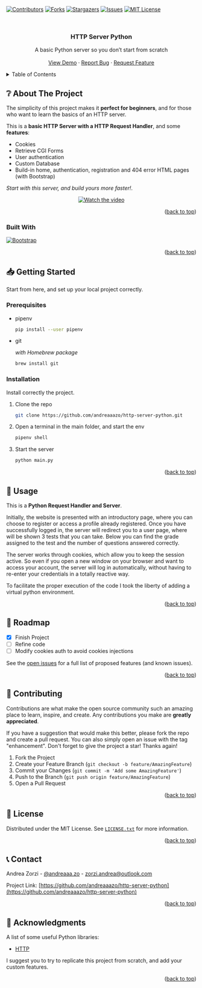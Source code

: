 <!-- PROJECT SHIELDS -->
[![Contributors][contributors-shield]][contributors-url]
[![Forks][forks-shield]][forks-url]
[![Stargazers][stars-shield]][stars-url]
[![Issues][issues-shield]][issues-url]
[![MIT License][license-shield]][license-url]


<!-- PROJECT LOGO -->
<br />
<div align="center">

  <h3 align="center">HTTP Server Python</h3>

  <p align="center">
    A basic Python server so you don’t start from scratch
    <br />
    <br />
    <a href="https://github.com/andreaaazo/http-server-python">View Demo</a>
    ·
    <a href="https://github.com/andreaaazo/http-server-python/issues">Report Bug</a>
    ·
    <a href="https://github.com/andreaaazo/http-server-python/issues">Request Feature</a>
  </p>
</div>

<!-- TABLE OF CONTENTS -->
<details>
  <summary>Table of Contents</summary>
  <ol>
    <li>
      <a href="#-about-the-project">About The Project</a>
      <ul>
        <li><a href="#built-with">Built With</a></li>
      </ul>
    </li>
    <li>
      <a href="#-getting-started">Getting Started</a>
      <ul>
        <li><a href="#prerequisites">Prerequisites</a></li>
        <li><a href="#installation">Installation</a></li>
      </ul>
    </li>
    <li><a href="#-usage">Usage</a></li>
    <li><a href="#-roadmap">Roadmap</a></li>
    <li><a href="#-contributing">Contributing</a></li>
    <li><a href="#-license">License</a></li>
    <li><a href="#-contact">Contact</a></li>
    <li><a href="#-acknowledgments">Acknowledgments</a></li>
  </ol>
</details>



<!-- ABOUT THE PROJECT -->
## ❔ About The Project

The simplicity of this project makes it **perfect for beginners**, and for those who want to learn the basics of an HTTP server.

This is a **basic HTTP Server with a HTTP Request Handler**, and some **features**:
- Cookies
- Retrieve CGI Forms 
- User authentication
- Custom Database
- Build-in home, authentication, registration and 404 error HTML pages (with Bootstrap)

_Start with this server, and build yours more faster!_. 

<div align="center">

[![Watch the video](https://i.ytimg.com/vi/1kohVK5OBRM/maxresdefault.jpg)](https://www.youtube.com/watch?v=1kohVK5OBRM)

</div>

<p align="right">(<a href="#readme-top">back to top</a>)</p>


### Built With
[![Bootstrap][Bootstrap.com]][Bootstrap-url]

<p align="right">(<a href="#readme-top">back to top</a>)</p>



<!-- GETTING STARTED -->
## 📥 Getting Started

Start from here, and set up your local project correctly.


### Prerequisites

* pipenv
  ```zsh
  pip install --user pipenv
  ```
  
* git  

    _with Homebrew package_
    ```zsh
    brew install git
    ```
  
### Installation

Install correctly the project.

1. Clone the repo
   ```sh
   git clone https://github.com/andreaaazo/http-server-python.git
   ```
3. Open a terminal in the main folder, and start the env
   ```zsh
   pipenv shell
   ```
   
4. Start the server
   ```zsh
   python main.py
   ```

<p align="right">(<a href="#readme-top">back to top</a>)</p>



<!-- USAGE EXAMPLES -->
## 🔨 Usage

This is a **Python Request Handler and Server**.  

Initially, the website is presented with an introductory page, where you can choose to register or access a profile already registered.
Once you have successfully logged in, the server will redirect you to a user page, where will be shown 3 tests that you can take. Below you can find the grade assigned to the test and the number of questions answered correctly.


The server works through cookies, which allow you to keep the session active. So even if you open a new window on your browser and want to access your account, the server will log in automatically, without having to re-enter your credentials in a totally reactive way.


To facilitate the proper execution of the code I took the liberty of adding a virtual python environment.

<p align="right">(<a href="#readme-top">back to top</a>)</p>



<!-- ROADMAP -->
## 📍 Roadmap

- [x] Finish Project
- [ ] Refine code 
- [ ] Modify cookies auth to avoid cookies injections

See the [open issues](https://github.com/andreaaazo/http-server-python/issues) for a full list of proposed features (and known issues).

<p align="right">(<a href="#readme-top">back to top</a>)</p>



<!-- CONTRIBUTING -->
## 🤝 Contributing

Contributions are what make the open source community such an amazing place to learn, inspire, and create. Any contributions you make are **greatly appreciated**.

If you have a suggestion that would make this better, please fork the repo and create a pull request. You can also simply open an issue with the tag "enhancement".
Don't forget to give the project a star! Thanks again!

1. Fork the Project
2. Create your Feature Branch (`git checkout -b feature/AmazingFeature`)
3. Commit your Changes (`git commit -m 'Add some AmazingFeature'`)
4. Push to the Branch (`git push origin feature/AmazingFeature`)
5. Open a Pull Request

<p align="right">(<a href="#readme-top">back to top</a>)</p>



<!-- LICENSE -->
## 📝 License

Distributed under the MIT License. See [`LICENSE.txt`](https://github.com/andreaaazo/http-server-python/blob/main/LICENSE) for more information.

<p align="right">(<a href="#readme-top">back to top</a>)</p>



<!-- CONTACT -->
## 📞 Contact

Andrea Zorzi - [@andreaaa.zo](https://twitter.com/your_username) - zorzi.andrea@outlook.com

Project Link: [https://github.com/andreaaazo/http-server-python](https://github.com/andreaaazo/http-server-python)

<p align="right">(<a href="#readme-top">back to top</a>)</p>



<!-- ACKNOWLEDGMENTS -->
## 📑 Acknowledgments

A list of some useful Python libraries:

* [HTTP](https://docs.python.org/3/library/http.server.html#)

I suggest you to try to replicate this project from scratch, and add your custom features.

<p align="right">(<a href="#readme-top">back to top</a>)</p>



<!-- MARKDOWN LINKS & IMAGES -->
<!-- https://www.markdownguide.org/basic-syntax/#reference-style-links -->
[contributors-shield]: https://img.shields.io/github/contributors/andreaaazo/http-server-python.svg?style=for-the-badge
[contributors-url]: https://github.com/andreaaazo/http-server-python/graphs/contributors
[forks-shield]: https://img.shields.io/github/forks/andreaaazo/http-server-python.svg?style=for-the-badge
[forks-url]: https://github.com/andreaaazo/http-server-python/network/members
[stars-shield]: https://img.shields.io/github/stars/andreaaazo/http-server-python.svg?style=for-the-badge
[stars-url]: https://github.com/andreaaazo/http-server-python/stargazers
[issues-shield]: https://img.shields.io/github/issues/andreaaazo/http-server-python.svg?style=for-the-badge
[issues-url]: https://github.com/andreaaazo/http-server-python/issues
[license-shield]: https://img.shields.io/github/license/andreaaazo/http-server-python.svg?style=for-the-badge
[license-url]: https://github.com/andreaaazo/http-server-python/blob/master/LICENSE.txt
[product-screenshot]: images/screenshot.png
[Next.js]: https://img.shields.io/badge/next.js-000000?style=for-the-badge&logo=nextdotjs&logoColor=white
[Next-url]: https://nextjs.org/
[React.js]: https://img.shields.io/badge/React-20232A?style=for-the-badge&logo=react&logoColor=61DAFB
[React-url]: https://reactjs.org/
[Vue.js]: https://img.shields.io/badge/Vue.js-35495E?style=for-the-badge&logo=vuedotjs&logoColor=4FC08D
[Vue-url]: https://vuejs.org/
[Angular.io]: https://img.shields.io/badge/Angular-DD0031?style=for-the-badge&logo=angular&logoColor=white
[Angular-url]: https://angular.io/
[Svelte.dev]: https://img.shields.io/badge/Svelte-4A4A55?style=for-the-badge&logo=svelte&logoColor=FF3E00
[Svelte-url]: https://svelte.dev/
[Laravel.com]: https://img.shields.io/badge/Laravel-FF2D20?style=for-the-badge&logo=laravel&logoColor=white
[Laravel-url]: https://laravel.com
[Bootstrap.com]: https://img.shields.io/badge/Bootstrap-563D7C?style=for-the-badge&logo=bootstrap&logoColor=white
[Bootstrap-url]: https://getbootstrap.com
[JQuery.com]: https://img.shields.io/badge/jQuery-0769AD?style=for-the-badge&logo=jquery&logoColor=white
[JQuery-url]: https://jquery.com 
[YouTube.com]: https://img.shields.io/youtube/channel/subscribers/UCAMPX_yvXMXMidga9hTYyAQ?style=social
[YouTube-url]: https://www.youtube.com/channel/UCAMPX_yvXMXMidga9hTYyAQ
